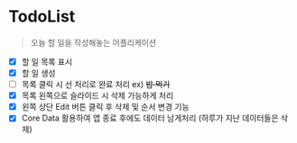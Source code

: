 # TodoList
> 오늘 할 일을 작성해놓는 어플리케이션
- [x] 할 일 목록 표시
- [x] 할 일 생성
- [ ] 목록 클릭 시 선 처리로 완료 처리 ex) ~~밥 먹기~~
- [x] 목록 왼쪽으로 슬라이드 시 삭제 가능하게 처리
- [x] 왼쪽 상단 Edit 버튼 클릭 후 삭제 및 순서 변경 기능
- [x] Core Data 활용하여 앱 종료 후에도 데이터 남게처리 (하루가 지난 데이터들은 삭제)